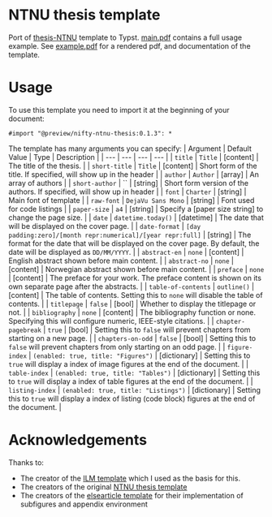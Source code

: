 # NTNU thesis template
Port of [thesis-NTNU](https://github.com/COPCSE-NTNU/thesis-NTNU) template to Typst. [main.pdf](https://github.com/saimnaveediqbal/thesis-NTNU-typst/blob/main/template/main.typ) contains a full usage example. See [example.pdf](https://github.com/saimnaveediqbal/thesis-NTNU-typst/blob/main/example.pdf) for a rendered pdf, and documentation of the template.

# Usage
To use this template you need to import it at the beginning of your document: 

```typ
#import "@preview/nifty-ntnu-thesis:0.1.3": *
```

The template has many arguments you can specify:
| Argument | Default Value | Type | Description |
| --- | --- | --- | --- |
| `title` | `Title` | [content] | The title of the thesis. |
| `short-title` | `Title` | [content] | Short form of the title. If specified, will show up in the header |
| `author` | `Author` | [array] | An array of authors |
| `short-author` | `` | [string] | Short form version of the authors. If specified, will show up in header |
| `font` | `Charter` | [string] | Main font of template |
| `raw-font` | `DejaVu Sans Mono` | [string] | Font used for code listings |
| `paper-size` | `a4` | [string] | Specify a [paper size string] to change the page size. |
| `date` | `datetime.today()` | [datetime] | The date that will be displayed on the cover page. |
| `date-format` | `[day padding:zero]/[month repr:numerical]/[year repr:full]` | [string] | The format for the date that will be displayed on the cover page. By default, the date will be displayed as `DD/MM/YYYY`. |
| `abstract-en` | `none` | [content] | English abstract shown before main content. |
| `abstract-no` | `none` | [content] | Norwegian abstract shown before main content. |
| `preface` | `none` | [content] | The preface for your work. The preface content is shown on its own separate page after the abstracts. |
| `table-of-contents` | `outline()` | [content] | The table of contents. Setting this to `none` will disable the table of contents. |
| `titlepage` | `false` | [bool] | Whether to display the titlepage or not. |
| `bibliography` | `none` | [content] | The bibliography function or none. Specifying this will configure numeric, IEEE-style citations. |
| `chapter-pagebreak` | `true` | [bool] | Setting this to `false` will prevent chapters from starting on a new page. |
| `chapters-on-odd` | `false` | [bool] | Setting this to `false` will prevent chapters from only starting on an odd page. |
| `figure-index` | `(enabled: true, title: "Figures")` | [dictionary] | Setting this to `true` will display a index of image figures at the end of the document. |
| `table-index` | `(enabled: true, title: "Tables")` | [dictionary] | Setting this to `true` will display a index of table figures at the end of the document. |
| `listing-index` | `(enabled: true, title: "Listings")` | [dictionary] | Setting this to `true` will display a index of listing (code block) figures at the end of the document. |

# Acknowledgements
Thanks to: 
- The creator of the [ILM template](https://github.com/talal/ilm/blob/main/lib.typ) which I used as the basis for this. 
- The creators of the original [NTNU thesis template](https://github.com/COPCSE-NTNU/thesis-NTNU)
- The creators of the [elsearticle template](https://github.com/maucejo/elsearticle) for their implementation of subfigures and appendix environment
